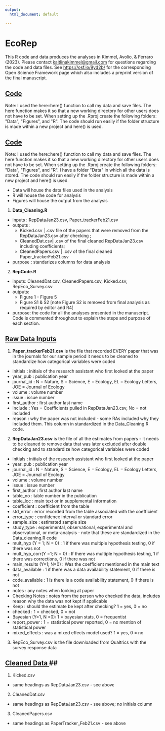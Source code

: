 ```yaml
---
output:
  html_document: default

---
```

# EcoRep
This R code and data produces the analyses in Kimmel, Avolio, & Ferraro (2023). Please contact kaitlinakimmel@gmail.com for questions regarding the code and data files. See https://osf.io/9yd2b/ for the corresponding Open Science Framework page which also includes a preprint version of the final manuscript.

## <u>Code</u>
Note: I used the here::here() function to call my data and save files. The here function makes it so that a new working directory for other users does not have to be set. When setting up the .Rproj create the following folders: "Data", "Figures", and "R". The code should run easily if the folder structure is made within a new project and here() is used. 

## <u>Code</u>
Note: I used the here::here() function to call my data and save files. The here function makes it so that a new working directory for other users does not have to be set. When setting up the .Rproj create the following folders: "Data", "Figures", and "R". I have a folder "Data" in which all the data is stored. The code should run easily if the folder structure is made within a new project and here() is used. 

+ Data will house the data files used in the analysis
+ R will house the code for analysis
+ Figures will house the output from the analysis

1. <b> Data_Cleaning.R </b>
 + inputs : RepDataJan23.csv, Paper_trackerFeb21.csv
 + outputs :  
      + Kicked.csv | .csv file of the papers that were removed from the RepDataJan23.csv after checking ;
      + CleanedDat.csv| .csv of the final cleaned RepDataJan23.csv including coefficients; 
      + CleanedPapers.csv | .csv of the final cleaned Paper_trackerFeb21.csv
 + purpose : standarizes columns for data analysis
2. <b> RepCode.R </b>
 + inputs: CleanedDat.csv, CleanedPapers.csv, Kicked.csv, RepEco_Survey.csv
 + outputs: 
      + Figure 1 - Figure 5 
      + Figure S1 & S2 [note Figure S2 is removed from final analysis as required by editor and R4]
 + purpose: the code for all the analyses presented in the manuscript. Code is commented throughout to explain the steps and purpose of each section. 

## <u>Raw Data Inputs</u>
1. <b>Paper_trackerFeb21.csv</b> is the file that recorded EVERY paper that was in the journals for our sample period it needs to be cleaned to standardize how categorical variables were coded

+ initials : initials of the research assistant who first looked at the paper
+ year_pub : publication year
+ journal_id : N = Nature, S = Science, E = Ecology, EL = Ecology Letters, JOE = Journal of Ecology
+ volume : volume number
+ issue	: issue number
+ first_author : first author last name
+ include	: Yes = Coefficients pulled in RepDataJan23.csv, No = not included
+ reason : why the paper was not included - some RAs included why they included them. This column in standardized in the Data_Cleaning.R code.

2. <b> RepDataJan23.csv</b> is the file of all the estimates from papers - it needs to be cleaned to remove data that was later excluded after double checking and to standardize how categorical variables were coded
+ initials : initials of the research assistant who first looked at the paper
+ year_pub : publication year
+ journal_id : N = Nature, S = Science, E = Ecology, EL = Ecology Letters, JOE = Journal of Ecology
+ volume : volume number
+ issue	: issue number
+ first_author : first author last name
+ table_no : table number in the publication
+ table_loc	: main text or in supplemental information
+ coefficient	: coefficient from the table
+ std_error	: error recorded from the table associated with the coefficient
+ error_type : confidence interval or standard error	
+ sample_size	: estimated sample size
+ study_type : experimental, observational, experimental and observational, or meta-analysis - note that these are standardized in the Data_cleaning.R code
+ mult_hyp (Y = 1; N = 0)	: 1 if there was multiple hypothesis testing, 0 if there was not
+ mult_hyp_corr(Y =1; N = 0) : If there was multiple hypothesis testing, 1 if there was corrections, 0 if there was not
+ main_results (Y=1; N=0)	: Was the coefficient mentioned in the main text
+ data_available : 1 if there was a data availability statement, 0 if there is not
+ code_available : 1 is there is a code availability statement, 0 if there is not
+ notes	: any notes when looking at paper
+ Checking Notes : notes from the person who checked the data, includes reason why the data was not kept if applicable
+ Keep : should the estimate be kept after checking? 1 = yes, 0 = no
+ checked	: 1 = checked, 0 = not
+ Bayesian (Y=1, N =0): 1 = bayesian stats, 0 = frequentist
+ report_power : 1 = statistical power reported, 0 = no mention of statistical power	
+ mixed_effects : was a mixed effects model used? 1 = yes, 0 = no

3. RepEco_Survey.csv is the file downloaded from Qualtrics with the survey response data

## <u>Cleaned Data </u>##
1. Kicked.csv
 + same headings as RepDataJan23.csv - see above
2. CleanedDat.csv
 + same headings as RepDataJan23.csv - see above; no initials column
3. CleanedPapers.csv
 + same headings as PaperTracker_Feb21.csv - see above
